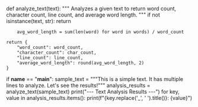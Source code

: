 def analyze_text(text):
    """
    Analyzes a given text to return word count, character count, line count, and average word length.
    """
    if not isinstance(text, str):
        return

        avg_word_length = sum(len(word) for word in words) / word_count
        
    return {
        "word_count": word_count,
        "character_count": char_count,
        "line_count": line_count,
        "average_word_length": round(avg_word_length, 2)
    }

if __name__ == "__main__":
    sample_text = """This is a simple text.
It has multiple lines to analyze.
Let's see the results!"""
    analysis_results = analyze_text(sample_text)
    print("--- Text Analysis Results ---")
    for key, value in analysis_results.items():
        print(f"{key.replace('_', ' ').title()}: {value}")
